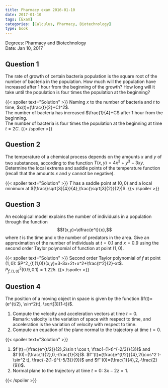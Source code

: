 ```yaml
---
title: Pharmacy exam 2016-01-10
date: 2017-01-10
tags: [Exam]
categories: [Calculus, Pharmacy, Biotechnology]
type: book
---
```


Degrees: Pharmacy and Biotechnology  
Date: Jan 10, 2017

## Question 1

The rate of growth of certain bacteria population is the square root of the number of bacteria in the population. How much will the population have increased after 1 hour from the beginning of the growth? How long will it take until the population is four times the population at the beginning?

{{< spoiler text="Solution" >}}
Naming $x$ to the number of bacteria and $t$ to time, $x(t)=(\frac{t}{2}+C)^2$.  
The number of bacteria has increased $\frac{1}{4}+C$ after 1 hour from the beginning.  
The number of bacteria is four times the population at the beginning at time $t=2C$.
{{< /spoiler >}}

## Question 2

The temperature of a chemical process depends on the amounts $x$ and $y$ of two substances, according to the function $T(x,y)=4x^3+y^3-3xy$. Determine the local extrema and saddle points of the temperature function (recall that the amounts $x$ and $y$ cannot be negative).

{{< spoiler text="Solution" >}}
$T$ has a saddle point at $(0,0)$ and a local minimum at $(\frac{\sqrt[3]{4}}{4},\frac{\sqrt[3]{2}}{2})$.
{{< /spoiler >}}

## Question 3

An ecological model explains the number of individuals in a population through the function
$$f(x,y)=\dfrac{e^t}{x},$$
where $t$ is the time and $x$ the number of predators in the area.
Give an approximation of the number of individuals at $t=0.1$ and $x=0.9$ using the second order Taylor polynomial of function at point $(1,0)$.

{{< spoiler text="Solution" >}}
Second order Taylor polynomial of $f$ at point $(1,0)$: $P^2_{f,(1,0)}(x,y)=3-3x+2t+x^2+\frac{t^2}{2}-xt$.  
$P^2_{f,(1,0)}(0.9,0.1)=1.225$.
{{< /spoiler >}}

## Question 4

The position of a moving object in space is given by the function $f(t)=(e^{t/2}, \sin^2(t), \sqrt[3]{1-t})$.

1. Compute the velocity and acceleration vectors at time $t=0$.  
Remark: velocity is the variation of space with respect to time, and acceleration is the variation of velocity with respect to time.
2. Compute an equation of the plane normal to the trajectory at time $t=0$.

{{< spoiler text="Solution" >}}

1. $f'(t)=(\frac{e^{t/2}}{2},2\sin t \cos t, \frac{-(1-t)^{-2/3}}{3})$ and $f'(0)=(\frac{1}{2},0,-\frac{1}{3})$.
$f''(t)=(\frac{e^{t/2}}{4},2(\cos^2 t-\sin^2 t), \frac{-2(1-t)^{-5/3}}{9})$ and $f''(0)=(\frac{1}{4},2,-\frac{2}{9})$.
2. Normal plane to the trajectory at time $t=0$: $3x-2z=1$.

{{< /spoiler >}}
